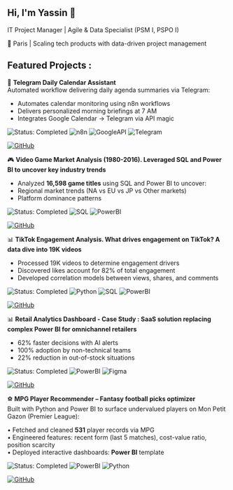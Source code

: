 ## Hi, I'm Yassin 👋
IT Project Manager | Agile & Data Specialist (PSM I, PSPO I)

📍 Paris | Scaling tech products with data-driven project management

## Featured Projects :

🤖 **Telegram Daily Calendar Assistant**  
Automated workflow delivering daily agenda summaries via Telegram:  
- Automates calendar monitoring using n8n workflows  
- Delivers personalized morning briefings at 7 AM  
- Integrates Google Calendar → Telegram via API magic

![Status: Completed](https://img.shields.io/badge/STATUS-COMPLETED-brightgreen)
![n8n](https://img.shields.io/badge/n8n-Automation-6e0ad6?logo=n8n&style=flat)
![GoogleAPI](https://img.shields.io/badge/Google_Calendar-API-4285F4?logo=googlecalendar&style=flat)
![Telegram](https://img.shields.io/badge/Telegram-Bot_API-26A5E4?logo=telegram&style=flat)

[![GitHub](https://img.shields.io/badge/View_on_GitHub-181717?style=for-the-badge&logo=github&logoColor=white)](https://github.com/YassinAnalytics/Daily-Calendar-Summary-Notifications-via-Telegram-from-Google-Calendar)

🎮 **Video Game Market Analysis (1980-2016). Leveraged SQL and Power BI to uncover key industry trends** 
- Analyzed **16,598 game titles** using SQL and Power BI to uncover:
- Regional market trends (NA vs EU vs JP vs Other markets)
- Platform dominance patterns
  
![Status: Completed](https://img.shields.io/badge/STATUS-COMPLETED-brightgreen)
![SQL](https://img.shields.io/badge/SQL-SQLite-orange)
![PowerBI](https://img.shields.io/badge/Power_BI-Visualization-yellow)

[![GitHub](https://img.shields.io/badge/View_on_GitHub-181717?style=for-the-badge&logo=github&logoColor=white)](https://github.com/YassinAnalytics/video-games-sales-analysis)




📊 **TikTok Engagement Analysis. What drives engagement on TikTok? A data dive into 19K videos**
- Processed 19K videos to determine engagement drivers
- Discovered likes account for 82% of total engagement
- Developed correlation models between views, shares, and comments

![Status: Completed](https://img.shields.io/badge/STATUS-COMPLETED-brightgreen)
![Python](https://img.shields.io/badge/Python-3.10%2B-blue)
![SQL](https://img.shields.io/badge/SQL-SQLite-orange)
![PowerBI](https://img.shields.io/badge/Power_BI-Visualization-yellow)

[![GitHub](https://img.shields.io/badge/View_on_GitHub-181717?style=for-the-badge&logo=github&logoColor=white)](https://github.com/YassinAnalytics/tiktok-engagement-analysis)


📊 **Retail Analytics Dashboard - Case Study : SaaS solution replacing complex Power BI for omnichannel retailers**
- 62% faster decisions with AI alerts
- 100% adoption by non-technical teams
- 22% reduction in out-of-stock situations

![Status: Completed](https://img.shields.io/badge/STATUS-COMPLETED-brightgreen)
![PowerBI](https://img.shields.io/badge/Power_BI-Visualization-yellow)
![Figma](https://img.shields.io/badge/Figma-Design-orange?logo=figma&style=flat)
  
[![GitHub](https://img.shields.io/badge/View_on_GitHub-181717?style=for-the-badge&logo=github&logoColor=white)](https://github.com/YassinAnalytics/saas-analytics-retail)



⚽️ **MPG Player Recommender – Fantasy football picks optimizer**  
Built with Python and Power BI to surface undervalued players on Mon Petit Gazon (Premier League):

  • Fetched and cleaned **531** player records via MPG   
  • Engineered features: recent form (last 5 matches), cost-value ratio, position scarcity  
  • Deployed interactive dashboards: **Power BI** template 

![Status: Completed](https://img.shields.io/badge/STATUS-COMPLETED-brightgreen)
![PowerBI](https://img.shields.io/badge/Power_BI-Visualization-yellow)
![Python](https://img.shields.io/badge/Python-3.10%2B-blue)    

[![GitHub](https://img.shields.io/badge/View_on_GitHub-181717?style=for-the-badge&logo=github&logoColor=white)](https://github.com/YassinAnalytics/recommender-fantasy-football-picker)

<!--
**YassinAnalytics/YassinAnalytics** is a ✨ _special_ ✨ repository because its `README.md` (this file) appears on your GitHub profile.

Here are some ideas to get you started:

- 🔭 I’m currently working on ...
- 🌱 I’m currently learning ...
- 👯 I’m looking to collaborate on ...
- 🤔 I’m looking for help with ...
- 💬 Ask me about ...
- 📫 How to reach me: ...
- 😄 Pronouns: ...
- ⚡ Fun fact: ...
-->
